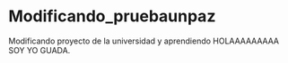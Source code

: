 # Modificando_pruebaunpaz
Modificando proyecto de la universidad y aprendiendo
HOLAAAAAAAAA SOY YO GUADA.
